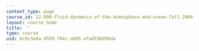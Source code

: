 ```yaml
---
content_type: page
course_id: 12-800-fluid-dynamics-of-the-atmosphere-and-ocean-fall-2004
layout: course_home
title: ''
type: course
uid: 6c9c3a4a-4559-704c-a0d5-efadfdb09bda
---
```

